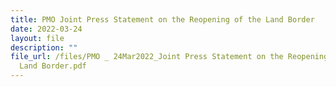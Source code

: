 ```yaml
---
title: PMO Joint Press Statement on the Reopening of the Land Border
date: 2022-03-24
layout: file
description: ""
file_url: /files/PMO _ 24Mar2022_Joint Press Statement on the Reopening of the
  Land Border.pdf
---
```

